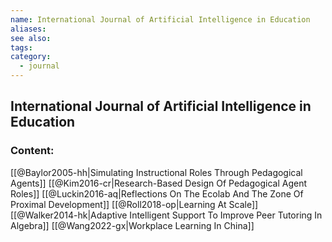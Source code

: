```yaml
---
name: International Journal of Artificial Intelligence in Education
aliases:
see also:
tags:
category:
  - journal
---
```


## International Journal of Artificial Intelligence in Education

### Content:
[[@Baylor2005-hh|Simulating Instructional Roles Through Pedagogical Agents]]
[[@Kim2016-cr|Research-Based Design Of Pedagogical Agent Roles]]
[[@Luckin2016-aq|Reflections On The Ecolab And The Zone Of Proximal Development]]
[[@Roll2018-op|Learning At Scale]]
[[@Walker2014-hk|Adaptive Intelligent Support To Improve Peer Tutoring In Algebra]]
[[@Wang2022-gx|Workplace Learning In China]]